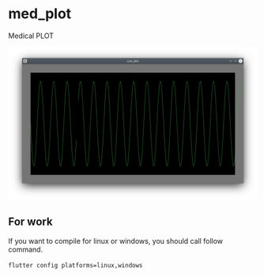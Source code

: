 # med_plot

Medical PLOT

![alt text](https://github.com/muratcezan/pictures/blob/main/draw-med.png?raw=true)

## For work
If you want to compile for linux or windows, you should call follow command.

`flutter config platforms=linux,windows`